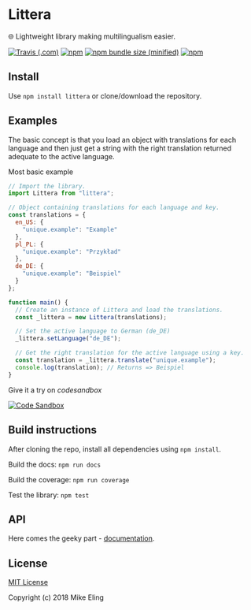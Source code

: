 # Littera

🌐 Lightweight library making multilingualism easier.

[![Travis (.com)](https://img.shields.io/travis/com/DRFR0ST/Littera.svg?style=for-the-badge)](https://github.com/DRFR0ST/Littera/)
[![npm](https://img.shields.io/npm/v/littera.svg?style=for-the-badge)](https://www.npmjs.com/package/littera)
[![npm bundle size (minified)](https://img.shields.io/bundlephobia/min/react.svg?style=for-the-badge)](https://www.npmjs.com/package/littera)
[![npm](https://img.shields.io/npm/dt/littera.svg?style=for-the-badge)](https://www.npmjs.com/package/littera)


## Install

Use `npm install littera` or clone/download the repository.

## Examples

The basic concept is that you load an object with translations for each language and then just get a string with the right translation returned adequate to the active language.

Most basic example

```javascript
// Import the library.
import Littera from "littera";

// Object containing translations for each language and key.
const translations = {
  en_US: {
    "unique.example": "Example"
  },
  pl_PL: {
    "unique.example": "Przykład"
  },
  de_DE: {
    "unique.example": "Beispiel"
  }
};

function main() {
  // Create an instance of Littera and load the translations.
  const _littera = new Littera(translations);

  // Set the active language to German (de_DE)
  _littera.setLanguage("de_DE");

  // Get the right translation for the active language using a key.
  const translation = _littera.translate("unique.example");
  console.log(translation); // Returns => Beispiel
}
```

Give it a try on _codesandbox_

[![Code Sandbox](https://codesandbox.io/static/img/play-codesandbox.svg)](https://codesandbox.io/s/n5wlmrwwm4)

## Build instructions

After cloning the repo, install all dependencies using `npm install`.

Build the docs:
`npm run docs`

Build the coverage:
`npm run coverage`

Test the library:
`npm test`

## API

Here comes the geeky part - [documentation](https://drfr0st.github.io/Littera/).

## License

[MIT License](https://github.com/DRFR0ST/Littera/blob/master/LICENSE)

Copyright (c) 2018 Mike Eling
